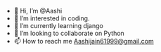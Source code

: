- 👋 Hi, I’m @Aashi
- 👀 I’m interested in coding.
- 🌱 I’m currently learning django
- 💞️ I’m looking to collaborate on Python
- 📫 How to reach me Aashijain61999@gmail.com

<!---
Aashi0806/Aashi0806 is a ✨ special ✨ repository because its `README.md` (this file) appears on your GitHub profile.
You can click the Preview link to take a look at your changes.
--->
